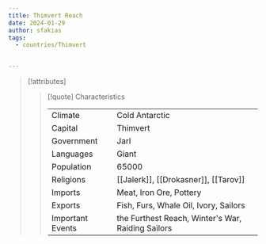 ```yaml
---
title: Thimvert Reach
date: 2024-01-29
author: sfakias
tags:
  - countries/Thimvert


---
```

> [!attributes]
> 
> > [!quote] Characteristics
> >
> > | | |
> > | --- | --- |
> > | Climate |  Cold Antarctic |
> > | Capital |  Thimvert |
> > | Government |  Jarl |
> > | Languages |  Giant |
> > | Population |  65000 |
> > | Religions |  [[Jalerk]], [[Drokasner]], [[Tarov]] |
> > | Imports |  Meat, Iron Ore, Pottery |
> > | Exports |  Fish, Furs, Whale Oil, Ivory, Sailors |
> > | Important Events |  the Furthest Reach, Winter's War, Raiding Sailors |
